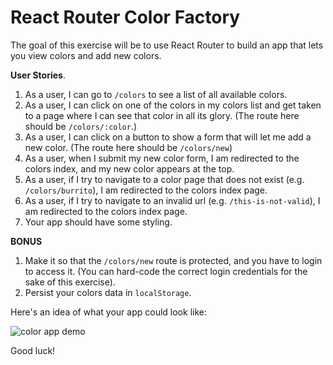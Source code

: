 # React Router Color Factory

The goal of this exercise will be to use React Router to build an app that lets you view colors and add new colors.

**User Stories**.

1.  As a user, I can go to `/colors` to see a list of all available colors.
2.  As a user, I can click on one of the colors in my colors list and get taken to a page where I can see that color in all its glory. (The route here should be `/colors/:color`.)
3.  As a user, I can click on a button to show a form that will let me add a new color. (The route here should be `/colors/new`)
4.  As a user, when I submit my new color form, I am redirected to the colors index, and my new color appears at the top.
5.  As a user, if I try to navigate to a color page that does not exist (e.g. `/colors/burrito`), I am redirected to the colors index page.
6.  As a user, if I try to navigate to an invalid url (e.g. `/this-is-not-valid`), I am redirected to the colors index page.
7.  Your app should have some styling.

**BONUS**

1.  Make it so that the `/colors/new` route is protected, and you have to login to access it. (You can hard-code the correct login credentials for the sake of this exercise).
1.  Persist your colors data in `localStorage`.

Here's an idea of what your app could look like:

![color app demo](./color-factory.gif)

Good luck!
